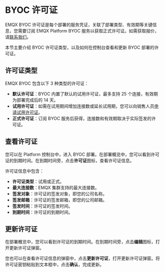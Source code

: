 # BYOC 许可证

EMQX BYOC 许可证是每个部署的服务凭证，关联了部署类型、有效期等关键信息，您需要订阅 EMQX Platform BYOC 服务以获取正式许可证。如需获取报价，请[联系我们](https://www.emqx.com/zh/contact?product=cloud&productEdition=BYOC&pageType=getQuotes)。

本节主要介绍 BYOC 许可证类型，以及如何在控制台查看和更新 BYOC 部署的许可证。

## 许可证类型

EMQX BYOC 包含以下 3 种类型的许可证：

- **默认许可证**：BYOC 内置了默认的试用许可证，最多支持 25 个连接，有效期为部署完成后的 14 天。
- **试用许可证**：如需在试用期间增加连接数或延长试用期，您可以向销售人员[申请试用许可证](https://www.emqx.com/zh/contact?product=cloud&productEdition=BYOC&pageType=applyLicense)。
- **正式许可证**：订阅 BYOC 服务后获得，连接数和有效期取决于实际签发的许可证。

## 查看许可证

您可以在 Platform 控制台中，进入 BYOC 部署。在部署概览中，您可以看到许可证的到期时间。在到期时间旁，点击**许可证**图标，查看许可证信息。

许可证信息中包含：

- **许可证类型**：试用或正式。
- **最大连接数**：EMQX 集群支持的最大连接数。
- **签发对象**：许可证的签发对象，即您的公司名称。
- **签发邮箱**：许可证的签发邮箱，即您的公司邮箱。
- **签发时间**：许可证的签发时间。
- **到期时间**：许可证的到期时间。

## 更新许可证

在部署概览中，您可以看到许可证的到期时间。在到期时间旁，点击**编辑**图标，打开更新许可证弹窗。

您也可以在查看许可证信息的弹窗中，点击**更新许可证**，打开更新许可证弹窗。将许可证密钥粘贴到文本框中，点击**确认**，完成更新。
